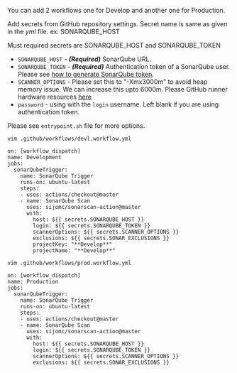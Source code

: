 You can add 2 workflows one for Develop and another one for Production. 

Add secrets from GitHub repository settings. Secret name is same as given in the *yml* file. ex: SONARQUBE_HOST

Must required secrets are SONARQUBE_HOST and SONARQUBE_TOKEN

- `SONARQUBE_HOST` - **_(Required)_** SonarQube URL.
- `SONARQUBE_TOKEN` - **_(Required)_** Authentication token of a SonarQube user. Please see [how to generate SonarQube token](https://docs.sonarqube.org/latest/user-guide/user-token/).
- `SCANNER_OPTIONS` - Please set this to "-Xmx3000m" to avoid heap memory issue. We can increase this upto 6000m. Please GitHub runner hardware resources [here](https://docs.github.com/en/free-pro-team@latest/actions/reference/specifications-for-github-hosted-runners#supported-runners-and-hardware-resources)
- `password` - using with the `login` username. Left blank if you are using authentication token.


Please see `entrypoint.sh` file for more options.


`vim .github/workflows/devl.workflow.yml`

```
on: [workflow_dispatch]
name: Development
jobs:
  sonarQubeTrigger:
    name: SonarQube Trigger
    runs-on: ubuntu-latest
    steps:
    - uses: actions/checkout@master
    - name: SonarQube Scan
      uses: sijomc/sonarscan-action@master
      with:
        host: ${{ secrets.SONARQUBE_HOST }}
        login: ${{ secrets.SONARQUBE_TOKEN }}
        scannerOptions: ${{ secrets.SCANNER_OPTIONS }}
        exclusions: ${{ secrets.SONAR_EXCLUSIONS }}
        projectKey: "**Develop**"
        projectName: "**Develop**"
```


`vim .github/workflows/prod.workflow.yml`


```
on: [workflow_dispatch]
name: Production
jobs:
  sonarQubeTrigger:
    name: SonarQube Trigger
    runs-on: ubuntu-latest
    steps:
    - uses: actions/checkout@master
    - name: SonarQube Scan
      uses: sijomc/sonarscan-action@master
      with:
        host: ${{ secrets.SONARQUBE_HOST }}
        login: ${{ secrets.SONARQUBE_TOKEN }}
        scannerOptions: ${{ secrets.SCANNER_OPTIONS }}
        exclusions: ${{ secrets.SONAR_EXCLUSIONS }}
```        